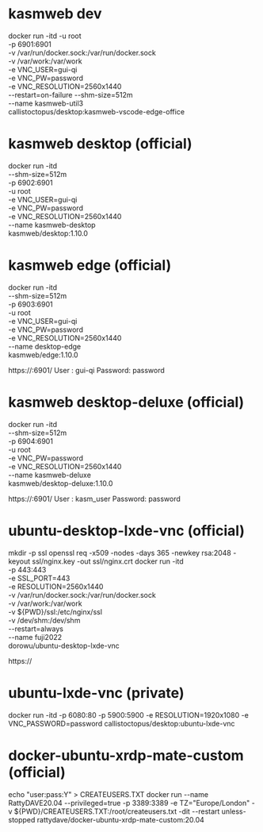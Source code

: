 # kasmweb dev
docker run -itd -u root \
    -p 6901:6901 \
    -v /var/run/docker.sock:/var/run/docker.sock \
    -v /var/work:/var/work \
    -e VNC_USER=gui-qi \
    -e VNC_PW=password \
    -e VNC_RESOLUTION=2560x1440 \
    --restart=on-failure --shm-size=512m \
    --name kasmweb-util3 \
    callistoctopus/desktop:kasmweb-vscode-edge-office

# kasmweb desktop (official)
docker run -itd \
    --shm-size=512m \
    -p 6902:6901 \
    -u root \
    -e VNC_USER=gui-qi \
    -e VNC_PW=password \
    -e VNC_RESOLUTION=2560x1440 \
    --name kasmweb-desktop \
    kasmweb/desktop:1.10.0

# kasmweb edge (official)
docker run -itd \
    --shm-size=512m \
    -p 6903:6901 \
    -u root \
    -e VNC_USER=gui-qi \
    -e VNC_PW=password \
    -e VNC_RESOLUTION=2560x1440 \
    --name desktop-edge \
    kasmweb/edge:1.10.0
    
https://<ip>:6901/
User : gui-qi
Password: password

# kasmweb desktop-deluxe (official)
docker run -itd \
    --shm-size=512m \
    -p 6904:6901 \
    -u root \
    -e VNC_PW=password \
    -e VNC_RESOLUTION=2560x1440 \
    --name kasmweb-deluxe \
    kasmweb/desktop-deluxe:1.10.0

https://<ip>:6901/
User : kasm_user
Password: password

# ubuntu-desktop-lxde-vnc (official)
mkdir -p ssl
openssl req -x509 -nodes -days 365 -newkey rsa:2048 -keyout ssl/nginx.key -out ssl/nginx.crt
docker run -itd \
    -p 443:443 \
    -e SSL_PORT=443 \
    -e RESOLUTION=2560x1440 \
    -v /var/run/docker.sock:/var/run/docker.sock \
    -v /var/work:/var/work \
    -v ${PWD}/ssl:/etc/nginx/ssl \
    -v /dev/shm:/dev/shm \
    --restart=always \
    --name fuji2022 \
    dorowu/ubuntu-desktop-lxde-vnc 

https://<ip>

# ubuntu-lxde-vnc (private)
docker run -itd -p 6080:80 -p 5900:5900  -e RESOLUTION=1920x1080 -e VNC_PASSWORD=password callistoctopus/desktop:ubuntu-lxde-vnc

# docker-ubuntu-xrdp-mate-custom (official)
echo "user:pass:Y" > CREATEUSERS.TXT
docker run --name RattyDAVE20.04 --privileged=true -p 3389:3389 -e TZ="Europe/London" -v ${PWD}/CREATEUSERS.TXT:/root/createusers.txt -dit --restart unless-stopped rattydave/docker-ubuntu-xrdp-mate-custom:20.04